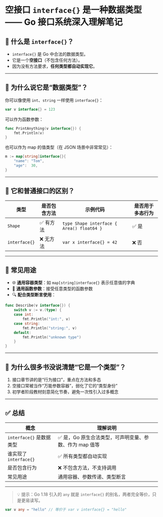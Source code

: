 # 空接口 `interface{}` 是一种数据类型 —— Go 接口系统深入理解笔记

## 🔹 什么是 `interface{}`？

- `interface{}` 是 Go 中合法的数据类型。
- 它是一个**空接口**（不包含任何方法）。
- 因为没有方法要求，**任何类型都自动实现它**。

---

## 🔹 为什么说它是“数据类型”？

你可以像使用 `int`、`string` 一样使用 `interface{}`：

```go
var v interface{} = 123
```

可以作为函数参数：

```go
func PrintAnything(v interface{}) {
    fmt.Println(v)
}
```

也可以作为 map 的值类型（在 JSON 场景中非常常见）：

```go
m := map[string]interface{}{
    "name": "Tom",
    "age":  30,
}
```

---

## 🔹 它和普通接口的区别？

| 类型            | 是否包含方法 | 示例代码                                      | 是否用于多态行为 |
|-----------------|--------------|-----------------------------------------------|------------------|
| `Shape`         | ✅ 有方法    | `type Shape interface { Area() float64 }`     | ✅ 是             |
| `interface{}`   | ❌ 无方法    | `var x interface{} = 42`                      | ❌ 否             |

---

## 🔹 常见用途

- 🌐 **通用容器类型**：如 `map[string]interface{}` 表示任意值的字典
- 🧩 **通用函数参数**：接受任意类型的函数参数
- 🔍 **配合类型断言使用**：

```go
func Describe(v interface{}) {
    switch v := v.(type) {
    case int:
        fmt.Println("int:", v)
    case string:
        fmt.Println("string:", v)
    default:
        fmt.Println("unknown type")
    }
}
```

---

## 🔹 为什么很多书没说清楚“它是一个类型”？

1. 接口章节讲的是“行为接口”，重点在方法和多态
2. 空接口常被当作“万能参数容器”，弱化了它的“类型身份”
3. 初学者阶段教材刻意简化节奏，避免一次性引入过多概念

---

## ✅ 总结

| 概念              | 理解说明 |
|-------------------|----------|
| `interface{}` 是数据类型 | ✅ 是，Go 原生合法类型，可声明变量、参数、作为 map 值等 |
| 谁实现了 `interface{}` | ✅ 所有类型都自动实现 |
| 是否包含行为       | ❌ 不包含方法，不支持调用 |
| 常见用途           | 通用容器、参数传递、类型断言 |

---

> 💡 提示：Go 1.18 引入的 `any` 就是 `interface{}` 的别名，两者完全等价，只是更易读写。

```go
var v any = "hello" // 等价于 var v interface{} = "hello"
```
